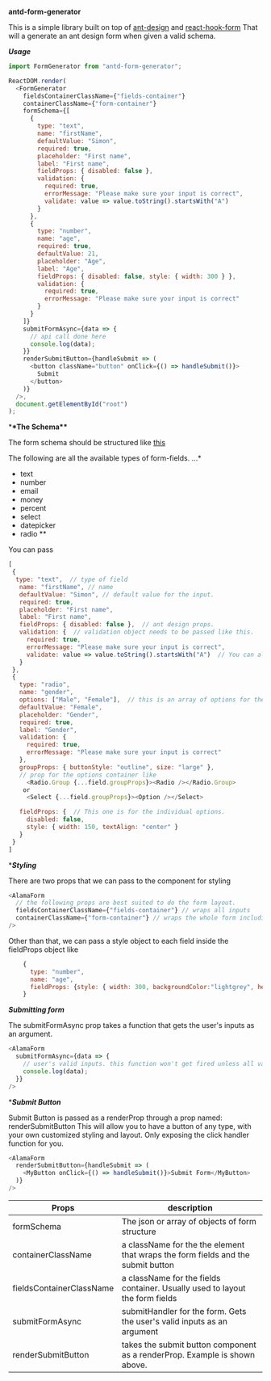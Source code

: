 **antd-form-generator**

This is a simple library built on top of [ant-design](http://ant.design) and [react-hook-form](https://react-hook-form.com)
That will a generate an ant design form when given a valid schema.

**_Usage_**

```javascript
import FormGenerator from "antd-form-generator";

ReactDOM.render(
  <FormGenerator
    fieldsContainerClassName={"fields-container"}
    containerClassName={"form-container"}
    formSchema={[
      {
        type: "text",
        name: "firstName",
        defaultValue: "Simon",
        required: true,
        placeholder: "First name",
        label: "First name",
        fieldProps: { disabled: false },
        validation: {
          required: true,
          errorMessage: "Please make sure your input is correct",
          validate: value => value.toString().startsWith("A")
        }
      },
      {
        type: "number",
        name: "age",
        required: true,
        defaultValue: 21,
        placeholder: "Age",
        label: "Age",
        fieldProps: { disabled: false, style: { width: 300 } },
        validation: {
          required: true,
          errorMessage: "Please make sure your input is correct"
        }
      }
    ]}
    submitFormAsync={data => {
      // api call done here
      console.log(data);
    }}
    renderSubmitButton={handleSubmit => (
      <button className="button" onClick={() => handleSubmit()}>
        Submit
      </button>
    )}
  />,
  document.getElementById("root")
);
```

\***\*The Schema\*\***

The form schema should be structured like [this](https://github.com/simonsisay/react-hook-form-antdesign/blob/master/src/sampleFormSchema.js)

The following are all the available types of form-fields.
...\*

- text
- number
- email
- money
- percent
- select
- datepicker
- radio
  \*\*

You can pass

```javascript
[
 {
  type: "text",  // type of field
   name: "firstName", // name
   defaultValue: "Simon", // default value for the input.
   required: true,
   placeholder: "First name",
   label: "First name",
   fieldProps: { disabled: false },  // ant design props.
   validation: {  // validation object needs to be passed like this.
     required: true,
     errorMessage: "Please make sure your input is correct",
     validate: value => value.toString().startsWith("A")  // You can also pass a custom validation function.
   }
 },
 {
   type: "radio",
   name: "gender",
   options: ["Male", "Female"],  // this is an array of options for the radio.
   defaultValue: "Female",
   placeholder: "Gender",
   required: true,
   label: "Gender",
   validation: {
     required: true,
     errorMessage: "Please make sure your input is correct"
   },
   groupProps: { buttonStyle: "outline", size: "large" },
   // prop for the options container like
     <Radio.Group {...field.groupProps}><Radio /></Radio.Group>
    or
     <Select {...field.groupProps}><Option /></Select>

   fieldProps: {  // This one is for the individual options.
     disabled: false,
     style: { width: 150, textAlign: "center" }
   }
 }
]
```

\***_Styling_**

There are two props that we can pass to the component for styling

```javascript
<AlamaForm
  // the following props are best suited to do the form layout.
  fieldsContainerClassName={"fields-container"} // wraps all inputs
  containerClassName={"form-container"} // wraps the whole form including the submit button passed as a render prop
/>
```

Other than that, we can pass a style object to each field inside the fieldProps object like

```javascript
    {
      type: "number",
      name: "age",
      fieldProps: {style: { width: 300, backgroundColor:"lightgrey", height:50, border:"none" } }
    }
```

**_Submitting form_**

The submitFormAsync prop takes a function that gets the user's inputs as an argument.

```javascript
<AlamaForm
  submitFormAsync={data => {
    // user's valid inputs. this function won't get fired unless all validations have passed.
    console.log(data);
  }}
/>
```

\***_Submit Button_**

Submit Button is passed as a renderProp through a prop named: renderSubmitButton
This will allow you to have a button of any type, with your own customized styling and layout.
Only exposing the click handler function for you.

```javascript
<AlamaForm
  renderSubmitButton={handleSubmit => (
    <MyButton onClick={() => handleSubmit()}>Submit Form</MyButton>
  )}
/>
```

| Props                    | description                                                                      |
| ------------------------ | -------------------------------------------------------------------------------- |
| formSchema               | The json or array of objects of form structure                                   |
| containerClassName       | a className for the the element that wraps the form fields and the submit button |
| fieldsContainerClassName | a className for the fields container. Usually used to layout the form fields     |
| submitFormAsync          | submitHandler for the form. Gets the user's valid inputs as an argument          |
| renderSubmitButton       | takes the submit button component as a renderProp. Example is shown above.       |
